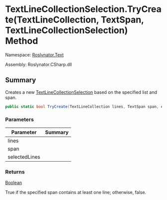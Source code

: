 # TextLineCollectionSelection\.TryCreate\(TextLineCollection, TextSpan, TextLineCollectionSelection\) Method

Namespace: [Roslynator.Text](../../README.md)

Assembly: Roslynator\.CSharp\.dll

## Summary

Creates a new [TextLineCollectionSelection](../README.md) based on the specified list and span\.

```csharp
public static bool TryCreate(TextLineCollection lines, TextSpan span, out TextLineCollectionSelection selectedLines)
```

### Parameters

| Parameter | Summary |
| --------- | ------- |
| lines | |
| span | |
| selectedLines | |

### Returns

[Boolean](https://docs.microsoft.com/en-us/dotnet/api/system.boolean)

True if the specified span contains at least one line; otherwise, false\.


